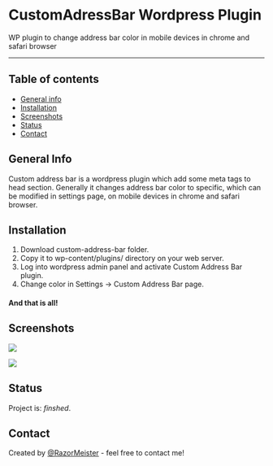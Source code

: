 # CustomAdressBar Wordpress Plugin
 WP plugin to change address bar color in mobile devices in chrome and safari browser

------------

## Table of contents
* [General info](#general-info)
* [Installation](#installation)
* [Screenshots](#screenshots)
* [Status](#status)
* [Contact](#contact)

## General Info
Custom address bar is a wordpress plugin which add some meta tags to head section. Generally it changes address bar color to specific, which can be modified in settings page, on mobile devices in chrome and safari browser.

## Installation
1. Download custom-address-bar folder.
2. Copy it to wp-content/plugins/ directory on your web server.
3. Log into wordpress admin panel and activate Custom Address Bar plugin.
4. Change color in Settings -> Custom Address Bar page.
#### And that is all!

## Screenshots
![](https://imgur.com/T2cG16E.png)

![](https://imgur.com/jzTFEGw.png)

## Status
Project is: _finshed_.

## Contact
Created by [@RazorMeister](https://razormeister.pl/) - feel free to contact me!